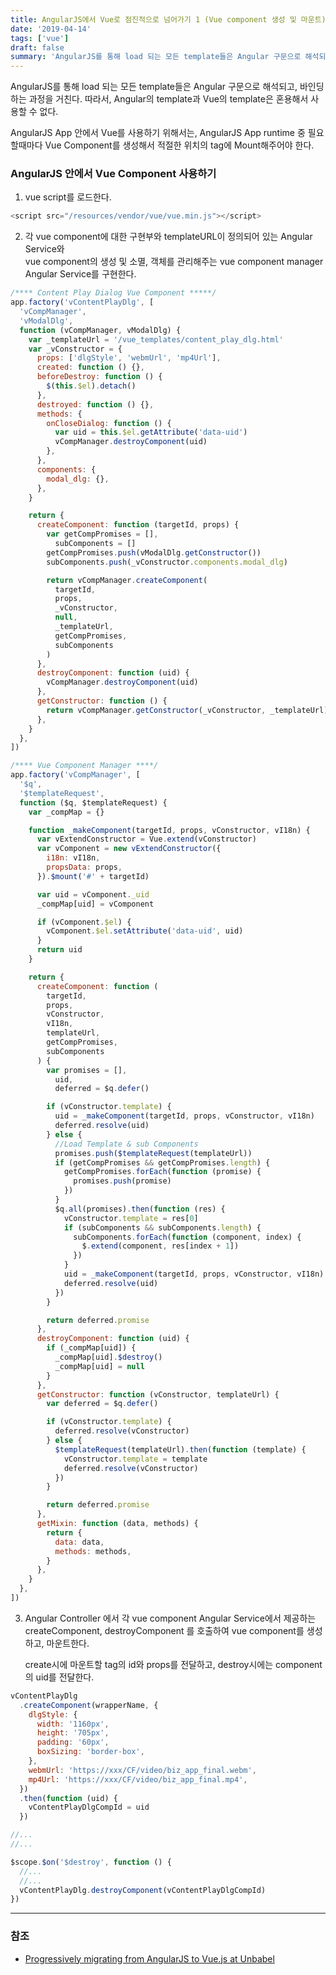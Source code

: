 ```yaml
---
title: AngularJS에서 Vue로 점진적으로 넘어가기 1 (Vue component 생성 및 마운트)
date: '2019-04-14'
tags: ['vue']
draft: false
summary: 'AngularJS를 통해 load 되는 모든 template들은 Angular 구문으로 해석되고, 바인딩하는 과정을 거친다. 따라서, Angular의 template과 Vue의 template은 혼용해서 사용할 수 없다.'
---
```


AngularJS를 통해 load 되는 모든 template들은 Angular 구문으로 해석되고, 바인딩하는 과정을 거친다. 따라서, Angular의 template과 Vue의 template은 혼용해서 사용할 수 없다.

AngularJS App 안에서 Vue를 사용하기 위해서는, AngularJS App runtime 중 필요할때마다 Vue Component를 생성해서 적절한 위치의 tag에 Mount해주어야 한다.

### AngularJS 안에서 Vue Component 사용하기

1. vue script를 로드한다.

```js
<script src="/resources/vendor/vue/vue.min.js"></script>
```

2. 각 vue component에 대한 구현부와 templateURL이 정의되어 있는 Angular Service와 <br />
   vue component의 생성 및 소멸, 객체를 관리해주는 vue component manager Angular Service를 구현한다.

```js
/**** Content Play Dialog Vue Component *****/
app.factory('vContentPlayDlg', [
  'vCompManager',
  'vModalDlg',
  function (vCompManager, vModalDlg) {
    var _templateUrl = '/vue_templates/content_play_dlg.html'
    var _vConstructor = {
      props: ['dlgStyle', 'webmUrl', 'mp4Url'],
      created: function () {},
      beforeDestroy: function () {
        $(this.$el).detach()
      },
      destroyed: function () {},
      methods: {
        onCloseDialog: function () {
          var uid = this.$el.getAttribute('data-uid')
          vCompManager.destroyComponent(uid)
        },
      },
      components: {
        modal_dlg: {},
      },
    }

    return {
      createComponent: function (targetId, props) {
        var getCompPromises = [],
          subComponents = []
        getCompPromises.push(vModalDlg.getConstructor())
        subComponents.push(_vConstructor.components.modal_dlg)

        return vCompManager.createComponent(
          targetId,
          props,
          _vConstructor,
          null,
          _templateUrl,
          getCompPromises,
          subComponents
        )
      },
      destroyComponent: function (uid) {
        vCompManager.destroyComponent(uid)
      },
      getConstructor: function () {
        return vCompManager.getConstructor(_vConstructor, _templateUrl)
      },
    }
  },
])

/**** Vue Component Manager ****/
app.factory('vCompManager', [
  '$q',
  '$templateRequest',
  function ($q, $templateRequest) {
    var _compMap = {}

    function _makeComponent(targetId, props, vConstructor, vI18n) {
      var vExtendConstructor = Vue.extend(vConstructor)
      var vComponent = new vExtendConstructor({
        i18n: vI18n,
        propsData: props,
      }).$mount('#' + targetId)

      var uid = vComponent._uid
      _compMap[uid] = vComponent

      if (vComponent.$el) {
        vComponent.$el.setAttribute('data-uid', uid)
      }
      return uid
    }

    return {
      createComponent: function (
        targetId,
        props,
        vConstructor,
        vI18n,
        templateUrl,
        getCompPromises,
        subComponents
      ) {
        var promises = [],
          uid,
          deferred = $q.defer()

        if (vConstructor.template) {
          uid = _makeComponent(targetId, props, vConstructor, vI18n)
          deferred.resolve(uid)
        } else {
          //Load Template & sub Components
          promises.push($templateRequest(templateUrl))
          if (getCompPromises && getCompPromises.length) {
            getCompPromises.forEach(function (promise) {
              promises.push(promise)
            })
          }
          $q.all(promises).then(function (res) {
            vConstructor.template = res[0]
            if (subComponents && subComponents.length) {
              subComponents.forEach(function (component, index) {
                $.extend(component, res[index + 1])
              })
            }
            uid = _makeComponent(targetId, props, vConstructor, vI18n)
            deferred.resolve(uid)
          })
        }

        return deferred.promise
      },
      destroyComponent: function (uid) {
        if (_compMap[uid]) {
          _compMap[uid].$destroy()
          _compMap[uid] = null
        }
      },
      getConstructor: function (vConstructor, templateUrl) {
        var deferred = $q.defer()

        if (vConstructor.template) {
          deferred.resolve(vConstructor)
        } else {
          $templateRequest(templateUrl).then(function (template) {
            vConstructor.template = template
            deferred.resolve(vConstructor)
          })
        }

        return deferred.promise
      },
      getMixin: function (data, methods) {
        return {
          data: data,
          methods: methods,
        }
      },
    }
  },
])
```

3. Angular Controller 에서 각 vue component Angular Service에서 제공하는 createComponent, destroyComponent 를 호출하여 vue component를 생성하고, 마운트한다.

   create시에 마운트할 tag의 id와 props를 전달하고, destroy시에는 component의 uid를 전달한다.

```js
vContentPlayDlg
  .createComponent(wrapperName, {
    dlgStyle: {
      width: '1160px',
      height: '705px',
      padding: '60px',
      boxSizing: 'border-box',
    },
    webmUrl: 'https://xxx/CF/video/biz_app_final.webm',
    mp4Url: 'https://xxx/CF/video/biz_app_final.mp4',
  })
  .then(function (uid) {
    vContentPlayDlgCompId = uid
  })

//...
//...

$scope.$on('$destroy', function () {
  //...
  //...
  vContentPlayDlg.destroyComponent(vContentPlayDlgCompId)
})
```

---

### 참조

- [Progressively migrating from AngularJS to Vue.js at Unbabel](https://medium.com/unbabel/progressively-migrating-from-angularjs-to-vue-js-at-unbabel-581eb4ae022d)
